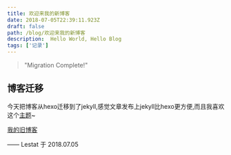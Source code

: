 ```yaml
---
title: 欢迎来我的新博客
date: 2018-07-05T22:39:11.923Z
draft: false
path: /blog/欢迎来我的新博客
description:  Hello World, Hello Blog
tags: ['记录']
---
```

> "Migration Complete!"


## 博客迁移

今天把博客从hexo迁移到了jekyll,感觉文章发布上jekyll比hexo更方便,而且我喜欢这个[主题](https://github.com/Huxpro/huxpro.github.io)~

[我的旧博客](https://lestatmiao.github.io/)

—— Lestat 于 2018.07.05
